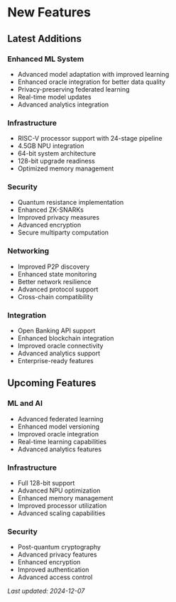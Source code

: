 # New Features

## Latest Additions

### Enhanced ML System

- Advanced model adaptation with improved learning
- Enhanced oracle integration for better data quality
- Privacy-preserving federated learning
- Real-time model updates
- Advanced analytics integration

### Infrastructure

- RISC-V processor support with 24-stage pipeline
- 4.5GB NPU integration
- 64-bit system architecture
- 128-bit upgrade readiness
- Optimized memory management

### Security

- Quantum resistance implementation
- Enhanced ZK-SNARKs
- Improved privacy measures
- Advanced encryption
- Secure multiparty computation

### Networking

- Improved P2P discovery
- Enhanced state monitoring
- Better network resilience
- Advanced protocol support
- Cross-chain compatibility

### Integration

- Open Banking API support
- Enhanced blockchain integration
- Improved oracle connectivity
- Advanced analytics support
- Enterprise-ready features

## Upcoming Features

### ML and AI

- Advanced federated learning
- Enhanced model versioning
- Improved oracle integration
- Real-time learning capabilities
- Advanced analytics features

### Infrastructure

- Full 128-bit support
- Advanced NPU optimization
- Enhanced memory management
- Improved processor utilization
- Advanced scaling capabilities

### Security

- Post-quantum cryptography
- Advanced privacy features
- Enhanced encryption
- Improved authentication
- Advanced access control

*Last updated: 2024-12-07*
